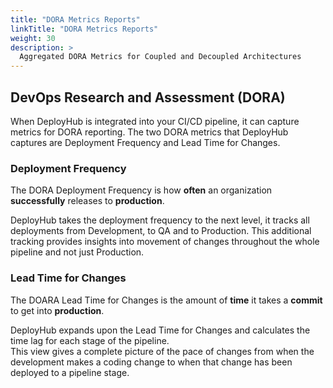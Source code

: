 ```yaml
---
title: "DORA Metrics Reports"
linkTitle: "DORA Metrics Reports"
weight: 30
description: >
  Aggregated DORA Metrics for Coupled and Decoupled Architectures
---
```


## DevOps Research and Assessment (DORA)

When DeployHub is integrated into your CI/CD pipeline, it can capture metrics for DORA reporting. The two DORA metrics that DeployHub captures are Deployment Frequency and Lead Time for Changes.

### Deployment Frequency

The DORA Deployment Frequency is how **often** an organization **successfully** releases to **production**.

DeployHub takes the deployment frequency to the next level, it tracks all deployments from Development, to QA and to Production.
This additional tracking provides insights into movement of changes throughout the whole pipeline and not just Production.

### Lead Time for Changes

The DOARA Lead Time for Changes is the amount of **time** it takes a **commit** to get into **production**.

DeployHub expands upon the Lead Time for Changes and calculates the time lag for each stage of the pipeline.  
This view gives a complete picture of the pace of changes from when the development makes a coding change to
when that change has been deployed to a pipeline stage.
